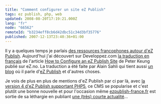 ```yaml
---
title: "Comment configurer un site eZ Publish"
tags: ez publish, php, web
updated: 2008-08-20T17:19:21.000Z
lang: "fr"
node: "66562"
remoteId: "b3234eff8cb6d42dbc51c34d3bf35776"
published: 2007-12-13T23:40:36+01:00
---
```


Il y a quelques temps je parlais [des ressources francophones autour d'eZ Publish](/post/des-sites-francophones-sur-ez-publish). Aujourd'hui j'ai découvert sur Developpez.com [la traduction en français](http://alain-sahli.developpez.com/tutoriels/php/ez/publish/configurer-site/) de l'article [How to Configure an eZ Publish Site](http://ez.no/developer/articles/how_to_configure_an_ez_publish_site) de Peter Keung publié sur eZ.no. La traduction a été faite par Alain Sahli qui tient aussi [un blog](http://blog.developpez.com/index.php?blog=118) où il parle d'[eZ Publish](/tag/ez+publish) et d'autres choses.


Je vois de plus en plus de mentions d'eZ Publish par ci par là, avec [la version 4 d'eZ Publish supportant PHP5](/post/ez-publish-4), ce CMS se popularise et c'est plutôt une bonne nouvelle et pour l'occasion même [ezpublish-france.fr](http://www.ezpublish-france.fr/) est sortie de sa léthargie en publiant [une (très) courte actualité](http://www.ezpublish-france.fr/index.php/fr/actualites/la_version_4_stable_est_la)...

